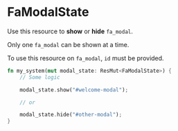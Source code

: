 # FaModalState

Use this resource to **show** or **hide** `fa_modal`.

Only one `fa_modal` can be shown at a time.

To use this resource on `fa_modal`, `id` must be provided.

```rust
fn my_system(mut modal_state: ResMut<FaModalState>) {
    // Some logic

    modal_state.show("#welcome-modal");

    // or

    modal_state.hide("#other-modal");
}
```
